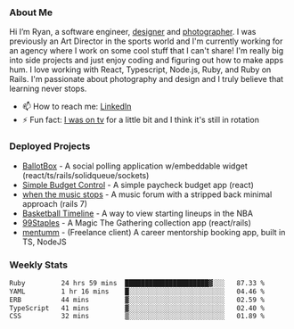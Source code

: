 ### About Me
Hi I’m Ryan, a software engineer, [designer](https://www.denvermullets.com/video) and [photographer](https://www.denvermullets.com/). I was previously an Art Director in the sports world and I'm currently working for an agency where I work on some cool stuff that I can't share! I'm really big into side projects and just enjoy coding and figuring out how to make apps hum. I love working with React, Typescript, Node.js, Ruby, and Ruby on Rails. I'm passionate about photography and design and I truly believe that learning never stops.

- 📫 How to reach me: [LinkedIn](https://www.linkedin.com/in/ryanvaznis)
- ⚡ Fun fact: [I was on tv](https://vimeo.com/381425882) for a little bit and I think it's still in rotation

### Deployed Projects
- [BallotBox](https://voteballotbox.com/) - A social polling application w/embeddable widget (react/ts/rails/solidqueue/sockets)
- [Simple Budget Control](https://simplebudgetcontrol.com/) - A simple paycheck budget app (react)
- [when the music stops](https://whenthemusicstops.net) - A music forum with a stripped back minimal approach (rails 7)
- [Basketball Timeline](https://basketball-timeline.com/?team=PHO&year=2023) - A way to view starting lineups in the NBA
- [99Staples](https://www.99staples.com/collections/denvermullets/9) - A Magic The Gathering collection app (react/rails)
- [mentumm](https://portal.mentumm.com/) - (Freelance client) A career mentorship booking app, built in TS, NodeJS

### Weekly Stats
<!--START_SECTION:waka-->

```txt
Ruby         24 hrs 59 mins  █████████████████████▓░░░   87.33 %
YAML         1 hr 16 mins    █░░░░░░░░░░░░░░░░░░░░░░░░   04.46 %
ERB          44 mins         ▓░░░░░░░░░░░░░░░░░░░░░░░░   02.59 %
TypeScript   41 mins         ▓░░░░░░░░░░░░░░░░░░░░░░░░   02.40 %
CSS          32 mins         ▒░░░░░░░░░░░░░░░░░░░░░░░░   01.89 %
```

<!--END_SECTION:waka-->

